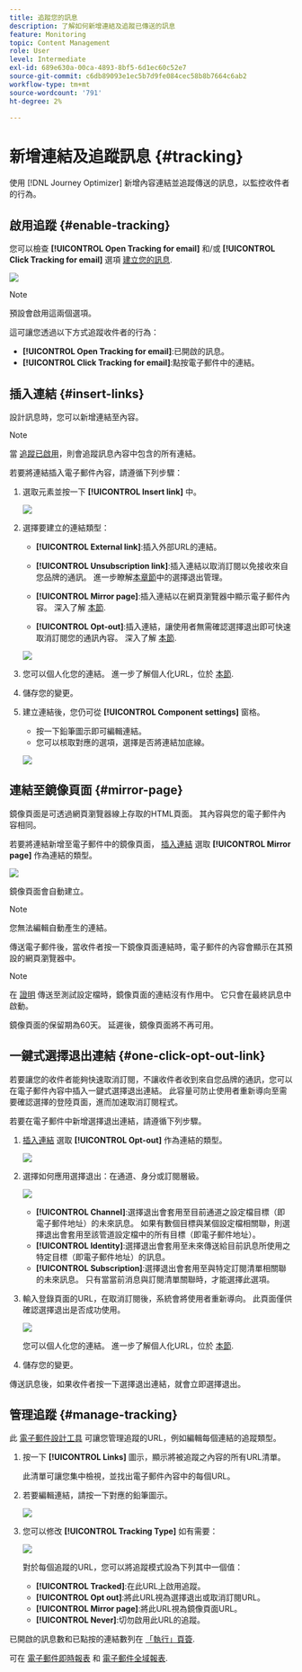 ```yaml
---
title: 追蹤您的訊息
description: 了解如何新增連結及追蹤已傳送的訊息
feature: Monitoring
topic: Content Management
role: User
level: Intermediate
exl-id: 689e630a-00ca-4893-8bf5-6d1ec60c52e7
source-git-commit: c6db89093e1ec5b7d9fe084cec58b8b7664c6ab2
workflow-type: tm+mt
source-wordcount: '791'
ht-degree: 2%

---
```


# 新增連結及追蹤訊息 {#tracking}

使用 [!DNL Journey Optimizer] 新增內容連結並追蹤傳送的訊息，以監控收件者的行為。

## 啟用追蹤 {#enable-tracking}

您可以檢查 **[!UICONTROL Open Tracking for email]** 和/或 **[!UICONTROL Click Tracking for email]** 選項 [建立您的訊息](create-message.md).

![](assets/message-tracking.png)

>[!NOTE]
>
>預設會啟用這兩個選項。

這可讓您透過以下方式追蹤收件者的行為：

* **[!UICONTROL Open Tracking for email]**:已開啟的訊息。
* **[!UICONTROL Click Tracking for email]**:點按電子郵件中的連結。

## 插入連結 {#insert-links}

設計訊息時，您可以新增連結至內容。

>[!NOTE]
>
>當 [追蹤已啟用](#enable-tracking)，則會追蹤訊息內容中包含的所有連結。

若要將連結插入電子郵件內容，請遵循下列步驟：

1. 選取元素並按一下 **[!UICONTROL Insert link]** 中。

   ![](assets/message-tracking-insert-link.png)

1. 選擇要建立的連結類型：

   * **[!UICONTROL External link]**:插入外部URL的連結。

   * **[!UICONTROL Unsubscription link]**:插入連結以取消訂閱以免接收來自您品牌的通訊。 進一步瞭解[本章節](consent.md#opt-out-management)中的選擇退出管理。

   * **[!UICONTROL Mirror page]**:插入連結以在網頁瀏覽器中顯示電子郵件內容。 深入了解 [本節](#mirror-page).

   * **[!UICONTROL Opt-out]**:插入連結，讓使用者無需確認選擇退出即可快速取消訂閱您的通訊內容。 深入了解 [本節](#one-click-opt-out-link).

   ![](assets/message-tracking-links.png)

1. 您可以個人化您的連結。 進一步了解個人化URL，位於 [本節](personalization/personalization-syntax.md#perso-urls).

1. 儲存您的變更。

1. 建立連結後，您仍可從 **[!UICONTROL Component settings]** 窗格。

   * 按一下鉛筆圖示即可編輯連結。
   * 您可以核取對應的選項，選擇是否將連結加底線。

   ![](assets/message-tracking-link-settings.png)

## 連結至鏡像頁面 {#mirror-page}

鏡像頁面是可透過網頁瀏覽器線上存取的HTML頁面。 其內容與您的電子郵件內容相同。

若要將連結新增至電子郵件中的鏡像頁面， [插入連結](#insert-links) 選取 **[!UICONTROL Mirror page]** 作為連結的類型。

![](assets/message-tracking-mirror-page.png)

鏡像頁面會自動建立。

>[!NOTE]
>
>您無法編輯自動產生的連結。

傳送電子郵件後，當收件者按一下鏡像頁面連結時，電子郵件的內容會顯示在其預設的網頁瀏覽器中。

>[!NOTE]
>
>在 [證明](preview.md#send-proofs) 傳送至測試設定檔時，鏡像頁面的連結沒有作用中。 它只會在最終訊息中啟動。

鏡像頁面的保留期為60天。 延遲後，鏡像頁面將不再可用。

## 一鍵式選擇退出連結 {#one-click-opt-out-link}

若要讓您的收件者能夠快速取消訂閱，不讓收件者收到來自您品牌的通訊，您可以在電子郵件內容中插入一鍵式選擇退出連結。 此容量可防止使用者重新導向至需要確認選擇的登陸頁面，進而加速取消訂閱程式。

若要在電子郵件中新增選擇退出連結，請遵循下列步驟。

1. [插入連結](#insert-links) 選取 **[!UICONTROL Opt-out]** 作為連結的類型。

   ![](assets/message-tracking-opt-out.png)

1. 選擇如何應用選擇退出：在通道、身分或訂閱層級。

   ![](assets/message-tracking-opt-out-level.png)

   * **[!UICONTROL Channel]**:選擇退出會套用至目前通道之設定檔目標（即電子郵件地址）的未來訊息。 如果有數個目標與某個設定檔相關聯，則選擇退出會套用至該管道設定檔中的所有目標（即電子郵件地址）。
   * **[!UICONTROL Identity]**:選擇退出會套用至未來傳送給目前訊息所使用之特定目標（即電子郵件地址）的訊息。
   * **[!UICONTROL Subscription]**:選擇退出會套用至與特定訂閱清單相關聯的未來訊息。 只有當當前消息與訂閱清單關聯時，才能選擇此選項。

1. 輸入登錄頁面的URL，在取消訂閱後，系統會將使用者重新導向。 此頁面僅供確認選擇退出是否成功使用。

   ![](assets/message-tracking-opt-out-confirmation.png)

   您可以個人化您的連結。 進一步了解個人化URL，位於 [本節](personalization/personalization-syntax.md).

1. 儲存您的變更。

傳送訊息後，如果收件者按一下選擇退出連結，就會立即選擇退出。

## 管理追蹤 {#manage-tracking}

此 [電子郵件設計工具](create-email-content.md) 可讓您管理追蹤的URL，例如編輯每個連結的追蹤類型。

1. 按一下 **[!UICONTROL Links]** 圖示，顯示將被追蹤之內容的所有URL清單。

   此清單可讓您集中檢視，並找出電子郵件內容中的每個URL。

1. 若要編輯連結，請按一下對應的鉛筆圖示。

   ![](assets/message-tracking-edit-links.png)

1. 您可以修改 **[!UICONTROL Tracking Type]** 如有需要：


   ![](assets/message-tracking-edit-a-link.png)

   對於每個追蹤的URL，您可以將追蹤模式設為下列其中一個值：

   * **[!UICONTROL Tracked]**:在此URL上啟用追蹤。
   * **[!UICONTROL Opt out]**:將此URL視為選擇退出或取消訂閱URL。
   * **[!UICONTROL Mirror page]**:將此URL視為鏡像頁面URL。
   * **[!UICONTROL Never]**:切勿啟用此URL的追蹤。 <!--This information is saved: if the URL appears again in a future message, its tracking is automatically deactivated.-->

已開啟的訊息數和已點按的連結數列在 [「執行」頁簽](message-monitoring.md).

可在 [電子郵件即時報表](reports/email-live-report.md) 和 [電子郵件全域報表](reports/email-global-report.md).
